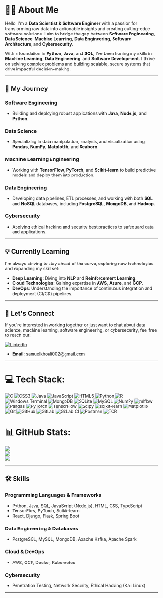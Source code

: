 # 👨‍💻 About Me

Hello! I'm a **Data Scientist & Software Engineer** with a passion for transforming raw data into actionable insights and creating cutting-edge software solutions. I aim to bridge the gap between **Software Engineering**, **Data Science**, **Machine Learning**, **Data Engineering**, **Software Architecture**, and **Cybersecurity**.

With a foundation in **Python**, **Java**, and **SQL**, I've been honing my skills in **Machine Learning**, **Data Engineering**, and **Software Development**. I thrive on solving complex problems and building scalable, secure systems that drive impactful decision-making.

---

## 🚀 My Journey

### **Software Engineering**
- Building and deploying robust applications with **Java**, **Node.js**, and **Python**.

### **Data Science**
- Specializing in data manipulation, analysis, and visualization using **Pandas**, **NumPy**, **Matplotlib**, and **Seaborn**.

### **Machine Learning Engineering**
- Working with **TensorFlow**, **PyTorch**, and **Scikit-learn** to build predictive models and deploy them into production.

### **Data Engineering**
- Developing data pipelines, ETL processes, and working with both **SQL** and **NoSQL** databases, including **PostgreSQL**, **MongoDB**, and **Hadoop**.

### **Cybersecurity**
- Applying ethical hacking and security best practices to safeguard data and applications.

---

## 💡 Currently Learning

I'm always striving to stay ahead of the curve, exploring new technologies and expanding my skill set:

- **Deep Learning**: Diving into **NLP** and **Reinforcement Learning**.
- **Cloud Technologies**: Gaining expertise in **AWS**, **Azure**, and **GCP**.
- **DevOps**: Understanding the importance of continuous integration and deployment (CI/CD) pipelines.

---

## 🤝 Let's Connect

If you're interested in working together or just want to chat about data science, machine learning, software engineering, or cybersecurity, feel free to reach out!


[![LinkedIn](https://img.shields.io/badge/LinkedIn-%230077B5.svg?logo=linkedin&logoColor=white)](https://linkedin.com/in/www.linkedin.com/in/lkhoali) 
- **Email**: samuelkhoali002@gmail.com

---

# 💻 Tech Stack:
![C](https://img.shields.io/badge/c-%2300599C.svg?style=for-the-badge&logo=c&logoColor=white) ![CSS3](https://img.shields.io/badge/css3-%231572B6.svg?style=for-the-badge&logo=css3&logoColor=white) ![Java](https://img.shields.io/badge/java-%23ED8B00.svg?style=for-the-badge&logo=openjdk&logoColor=white) ![JavaScript](https://img.shields.io/badge/javascript-%23323330.svg?style=for-the-badge&logo=javascript&logoColor=%23F7DF1E) ![HTML5](https://img.shields.io/badge/html5-%23E34F26.svg?style=for-the-badge&logo=html5&logoColor=white) ![Python](https://img.shields.io/badge/python-3670A0?style=for-the-badge&logo=python&logoColor=ffdd54) ![R](https://img.shields.io/badge/r-%23276DC3.svg?style=for-the-badge&logo=r&logoColor=white) ![Windows Terminal](https://img.shields.io/badge/Windows%20Terminal-%234D4D4D.svg?style=for-the-badge&logo=windows-terminal&logoColor=white) ![MongoDB](https://img.shields.io/badge/MongoDB-%234ea94b.svg?style=for-the-badge&logo=mongodb&logoColor=white) ![SQLite](https://img.shields.io/badge/sqlite-%2307405e.svg?style=for-the-badge&logo=sqlite&logoColor=white) ![MySQL](https://img.shields.io/badge/mysql-4479A1.svg?style=for-the-badge&logo=mysql&logoColor=white) ![NumPy](https://img.shields.io/badge/numpy-%23013243.svg?style=for-the-badge&logo=numpy&logoColor=white) ![mlflow](https://img.shields.io/badge/mlflow-%23d9ead3.svg?style=for-the-badge&logo=numpy&logoColor=blue) ![Pandas](https://img.shields.io/badge/pandas-%23150458.svg?style=for-the-badge&logo=pandas&logoColor=white) ![PyTorch](https://img.shields.io/badge/PyTorch-%23EE4C2C.svg?style=for-the-badge&logo=PyTorch&logoColor=white) ![TensorFlow](https://img.shields.io/badge/TensorFlow-%23FF6F00.svg?style=for-the-badge&logo=TensorFlow&logoColor=white) ![Scipy](https://img.shields.io/badge/SciPy-%230C55A5.svg?style=for-the-badge&logo=scipy&logoColor=%white) ![scikit-learn](https://img.shields.io/badge/scikit--learn-%23F7931E.svg?style=for-the-badge&logo=scikit-learn&logoColor=white) ![Matplotlib](https://img.shields.io/badge/Matplotlib-%23ffffff.svg?style=for-the-badge&logo=Matplotlib&logoColor=black) ![Git](https://img.shields.io/badge/git-%23F05033.svg?style=for-the-badge&logo=git&logoColor=white) ![GitHub](https://img.shields.io/badge/github-%23121011.svg?style=for-the-badge&logo=github&logoColor=white) ![GitLab](https://img.shields.io/badge/gitlab-%23181717.svg?style=for-the-badge&logo=gitlab&logoColor=white) ![GitLab CI](https://img.shields.io/badge/gitlab%20CI-%23181717.svg?style=for-the-badge&logo=gitlab&logoColor=white) ![Postman](https://img.shields.io/badge/Postman-FF6C37?style=for-the-badge&logo=postman&logoColor=white) ![TOR](https://img.shields.io/badge/tor-%237E4798.svg?style=for-the-badge&logo=tor-project&logoColor=white)
# 📊 GitHub Stats:
![](https://github-readme-stats.vercel.app/api?username=0d3ss3y&theme=great-gatsby&hide_border=false&include_all_commits=true&count_private=true)<br/>
![](https://github-readme-streak-stats.herokuapp.com/?user=0d3ss3y&theme=great-gatsby&hide_border=false)<br/>
![](https://github-readme-stats.vercel.app/api/top-langs/?username=0d3ss3y&theme=great-gatsby&hide_border=false&include_all_commits=true&count_private=true&layout=compact)

---

## 🛠️ Skills

### **Programming Languages & Frameworks**
- Python, Java, SQL, JavaScript (Node.js), HTML, CSS, TypeScript
- TensorFlow, PyTorch, Scikit-learn
- React, Django, Flask, Spring Boot

### **Data Engineering & Databases**
- PostgreSQL, MySQL, MongoDB, Apache Kafka, Apache Spark

### **Cloud & DevOps**
- AWS, GCP, Docker, Kubernetes

### **Cybersecurity**
- Penetration Testing, Network Security, Ethical Hacking (Kali Linux)

---
